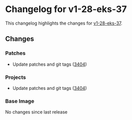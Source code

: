 # Changelog for v1-28-eks-37

This changelog highlights the changes for [v1-28-eks-37](https://github.com/aws/eks-distro/tree/v1-28-eks-37).

## Changes

### Patches
* Update patches and git tags ([3404](https://github.com/aws/eks-distro/pull/3404))

### Projects
* Update patches and git tags ([3404](https://github.com/aws/eks-distro/pull/3404))

### Base Image
No changes since last release

